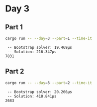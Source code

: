 # Day 3

## Part 1

```bash
cargo run -- --day=3 --part=1 --time-it
```

```text
 -- Bootstrap solver: 19.469µs
 -- Solution: 216.347µs
7831
```

## Part 2

```bash
cargo run -- --day=3 --part=2 --time-it
```

```text
 -- Bootstrap solver: 20.266µs
 -- Solution: 418.841µs
2683
```
